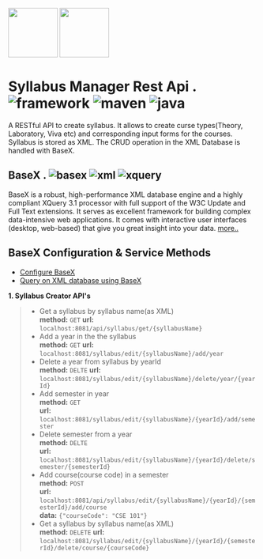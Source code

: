 <a href="https://spring.io/projects/spring-boot"><img src="https://spring.io/images/spring-initializr-4291cc0115eb104348717b82161a81de.svg" height="100px" /></a>
<a href="https://basex.org/"><img src="https://basex.org/images/basex.svg" height="100px" /></a>
<br>

# Syllabus Manager Rest Api . ![framework](https://img.shields.io/badge/spring--boot-2.2.2.RELEASE-green) ![maven](https://img.shields.io/badge/maven-3.6.0-orange)  ![java](https://img.shields.io/badge/java-8-blue) 
A RESTful API to create syllabus. It allows to create curse types(Theory, Laboratory, Viva etc) and corresponding input forms for the courses. Syllabus is stored as XML. The CRUD operation in the XML Database is handled with BaseX.

## BaseX . ![basex](https://img.shields.io/badge/basex-9.0-red) ![xml](https://img.shields.io/badge/-XML-red) ![xquery](https://img.shields.io/badge/XQuery-3.1-red)
BaseX is a robust, high-performance XML database engine and a highly compliant XQuery 3.1 processor with full support of the W3C Update and Full Text extensions. It serves as excellent framework for building complex data-intensive web applications.
It comes with interactive user interfaces (desktop, web-based) that give you great insight into your data. <a href="https://basex.org/">more..</a>

## BaseX Configuration & Service Methods
- <a href="https://github.com/kmtusher97/Syllabus-Manager-Rest-Api/blob/master/src/main/java/com/manager/syllabus/syllabus/configuration/BaseXConfiguration.java">Configure BaseX </a> 
- <a href="https://github.com/kmtusher97/Syllabus-Manager-Rest-Api/blob/master/src/main/java/com/manager/syllabus/syllabus/service/basex/BaseXServices.java">Query on XML database using BaseX</a> 


<b>1. Syllabus Creator API's</b>  
>- Get a syllabus by syllabus name(as XML)  
    **method:** `GET` 
    **url:** `localhost:8081/api/syllabus/get/{syllabusName}` 
>- Add a year in the the syllabus  
    **method:** `GET` 
    **url:** `localhost:8081/syllabus/edit/{syllabusName}/add/year` 
>- Delete a year from syllabus by yearId  
    **method:** `DELTE` 
    **url:** `localhost:8081/syllabus/edit/{syllabusName}/delete/year/{yearId}`
>- Add semester in year  
    **method:** `GET`   
    **url:** `localhost:8081/syllabus/edit/{syllabusName}/{yearId}/add/semester` 
>- Delete semester from a year  
    **method:** `DELTE`   
    **url:** `localhost:8081/syllabus/edit/{syllabusName}/{yearId}/delete/semester/{semesterId}`   
>- Add course(course code) in a semester  
**method:** `POST`   
**url:** `localhost:8081/api/syllabus/edit/{syllabusName}/{yearId}/{semesterId}/add/course`  
 **data:** `{"courseCode": "CSE 101"}`
>- Get a syllabus by syllabus name(as XML)  
    **method:** `DELETE` 
    **url:** `localhost:8081/syllabus/edit/{syllabusName}/{yearId}/{semesterId}/delete/course/{courseCode}` 

    
